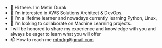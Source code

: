 - 👋 Hi there. I'm Metin Durak
- 👀 I’m interested in AWS Solutions Architect & DevOps.
- 🌱 I’m a lifetime learner and nowadays currently learning Python, Linux, 
- 💞️ I’m looking to collaborate on Machine Learning projects..
- I will be honored to share my experience and knowledge with you and always be eager to learn what you will offer
- 📫 How to reach me mtndrg@gmail.com
